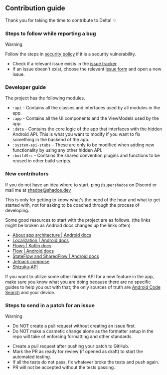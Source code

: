 ## Contribution guide

Thank you for taking the time to contribute to Delta! :sparkles:

### Steps to follow while reporting a bug

> [!WARNING]
> Follow the steps in [security policy](https://github.com/supershadoe/delta/security/policy)
> if it is a security vulnerability.

- Check if a relevant issue exists in the [issue tracker](https://github.com/supershadoe/delta/issues).
- If an issue doesn't exist, choose the relevant [issue form](https://github.com/supershadoe/delta/issues/new/choose)
  and open a new issue.

### Developer guide

The project has the following modules.
- `:api` - Contains all the classes and interfaces used by all modules in the
app.
- `:app` - Contains all the UI components and the ViewModels used by the app.
- `:data` - Contains the core logic of the app that interfaces with the hidden
Android API. This is what you want to modify if you want to fix something in
the backend of the app.
- `:system-api-stubs` - These are only to be modified when adding new
functionality by using any other hidden API.
- `:buildSrc` - Contains the shared convention plugins and functions to be
reused in other build scripts.

### New contributors

If you do not have an idea where to start, ping `@supershadoe` on Discord or
mail me at [shadoe@shadoe.dev](mailto:shadoe@shadoe.dev)

This is only for getting to know what's the need of the hour and what to get
started with, not for asking to be coached through the process of developing.

Some good resources to start with the project are as follows.
(the links might be broken as Android docs changes up the links often)

- [About app architecture | Android docs](https://developer.android.com/topic/architecture)
- [Localization | Android docs](https://developer.android.com/guide/topics/resources/localization#creating-alternatives)
- [Flows | Kotlin docs](https://kotlinlang.org/docs/flow.html)
- [Flow | Android docs](https://developer.android.com/kotlin/flow)
- [StateFlow and SharedFlow | Android docs](https://developer.android.com/kotlin/flow/stateflow-and-sharedflow)
- [Jetpack compose](https://developer.android.com/compose)
- [Shizuku-API](https://github.com/RikkaApps/Shizuku-API/)

If you want to utilize some other hidden API for a new feature in the app, make
sure you know what you are doing because there are no specific guides to help
you out with that; the only sources of truth are [Android Code Search](https://cs.android.com/)
and your device.

### Steps to send in a patch for an issue

> [!WARNING]
> - Do NOT create a pull request without creating an issue first.
> - Do NOT make a cosmetic change alone as the formatter setup in the repo will
> take of enforcing formatting and other standards.

- Create a pull request after pushing your patch to GitHub.
- Mark the PR as ready for review (if opened as draft) to start the automated
  testing.
- If all the tests do not pass, fix whatever broke the tests and push again.
- PR will not be accepted without the tests passing.

